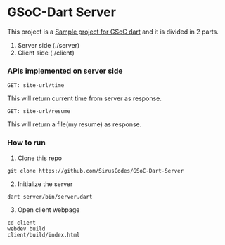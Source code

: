 # GSoC-Dart Server

This project is a [Sample project for GSoC dart](https://github.com/dart-lang/sdk/wiki/Dart-GSoC-2021-Project-Ideas#idea-standalone-pub-server) and it is divided in 2 parts.

1. Server side (./server)
2. Client side (./client)

### APIs implemented on server side

`GET: site-url/time`

This will return current time from server as response.

`GET: site-url/resume`

This will return a file(my resume) as response.

### How to run

1. Clone this repo

`git clone https://github.com/SirusCodes/GSoC-Dart-Server`

2. Initialize the server

`dart server/bin/server.dart`

3. Open client webpage
```
cd client
webdev build
client/build/index.html
```
